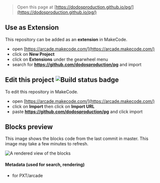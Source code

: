  


> Open this page at [https://dodosproduction.github.io/pg/](https://dodosproduction.github.io/pg/)

## Use as Extension

This repository can be added as an **extension** in MakeCode.

* open [https://arcade.makecode.com/](https://arcade.makecode.com/)
* click on **New Project**
* click on **Extensions** under the gearwheel menu
* search for **https://github.com/dodosproduction/pg** and import

## Edit this project ![Build status badge](https://github.com/dodosproduction/pg/workflows/MakeCode/badge.svg)

To edit this repository in MakeCode.

* open [https://arcade.makecode.com/](https://arcade.makecode.com/)
* click on **Import** then click on **Import URL**
* paste **https://github.com/dodosproduction/pg** and click import

## Blocks preview

This image shows the blocks code from the last commit in master.
This image may take a few minutes to refresh.

![A rendered view of the blocks](https://github.com/dodosproduction/pg/raw/master/.github/makecode/blocks.png)

#### Metadata (used for search, rendering)

* for PXT/arcade
<script src="https://makecode.com/gh-pages-embed.js"></script><script>makeCodeRender("{{ site.makecode.home_url }}", "{{ site.github.owner_name }}/{{ site.github.repository_name }}");</script>
